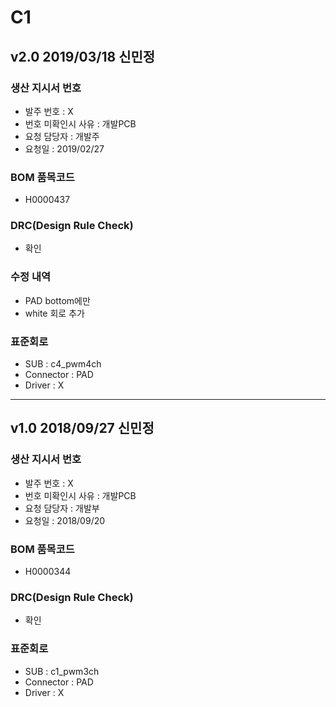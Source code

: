 # C1

## v2.0 2019/03/18 신민정

### 생산 지시서 번호
* 발주 번호 : X
* 번호 미확인시 사유 : 개발PCB
* 요청 담당자 : 개발주
* 요청일 : 2019/02/27

###  BOM 품목코드
* H0000437

### DRC(Design Rule Check)
* 확인

### 수정 내역
* PAD bottom에만
* white 회로 추가

### 표준회로
* SUB : c4_pwm4ch
* Connector : PAD 
* Driver :  X

----------

## v1.0 2018/09/27 신민정

### 생산 지시서 번호
* 발주 번호 : X
* 번호 미확인시 사유 : 개발PCB
* 요청 담당자 : 개발부
* 요청일 : 2018/09/20

###  BOM 품목코드
* H0000344

### DRC(Design Rule Check)
* 확인

### 표준회로
* SUB : c1_pwm3ch
* Connector : PAD
* Driver :  X